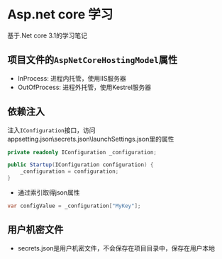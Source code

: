 # Asp.net core 学习

基于.Net core 3.1的学习笔记

## 项目文件的`AspNetCoreHostingModel`属性
- InProcess: 进程内托管，使用IIS服务器
- OutOfProcess: 进程外托管，使用Kestrel服务器

## 依赖注入

注入`IConfiguration`接口，访问appsetting.json\secrets.json\launchSettings.json里的属性

```c#
private readonly IConfiguration _configuration;

public Startup(IConfiguration configuration) {
    _configuration = configuration;
}
```

- 通过索引取得json属性

```c#
var configValue = _configuration["MyKey"];
```

## 用户机密文件

- secrets.json是用户机密文件，不会保存在项目目录中，保存在用户本地
